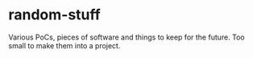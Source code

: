 # random-stuff
Various PoCs, pieces of software and things to keep for the future. Too small to make them into a project.

